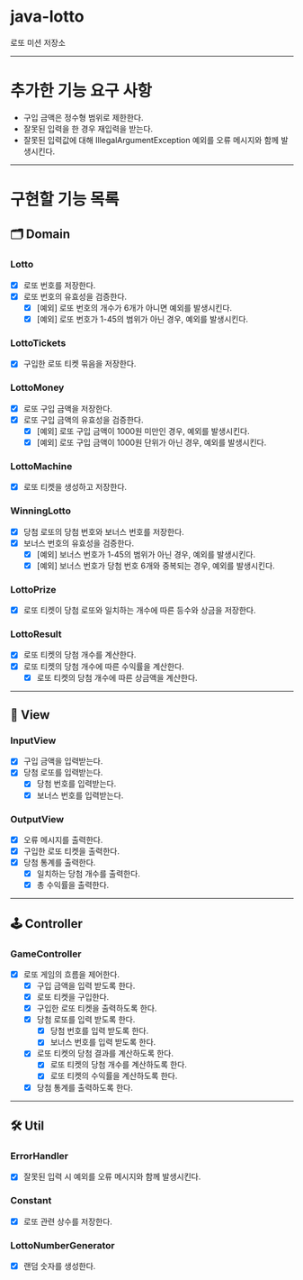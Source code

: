 # java-lotto

로또 미션 저장소

---

# 추가한 기능 요구 사항
- 구입 금액은 정수형 범위로 제한한다.
- 잘못된 입력을 한 경우 재입력을 받는다.
 - 잘못된 입력값에 대해 IllegalArgumentException 예외를 오류 메시지와 함께 발생시킨다.

---

# 구현할 기능 목록

## 🗂️ Domain

### Lotto
- [x] 로또 번호를 저장한다.
- [x] 로또 번호의 유효성을 검증한다.
  - [x] [예외] 로또 번호의 개수가 6개가 아니면 예외를 발생시킨다.
  - [x] [예외] 로또 번호가 1-45의 범위가 아닌 경우, 예외를 발생시킨다.

### LottoTickets
- [x] 구입한 로또 티켓 묶음을 저장한다.

### LottoMoney
- [x] 로또 구입 금액을 저장한다.
- [x] 로또 구입 금액의 유효성을 검증한다.
  - [x] [예외] 로또 구입 금액이 1000원 미만인 경우, 예외를 발생시킨다.
  - [x] [예외] 로또 구입 금액이 1000원 단위가 아닌 경우, 예외를 발생시킨다.

### LottoMachine
- [x] 로또 티켓을 생성하고 저장한다.

### WinningLotto
- [x] 당첨 로또의 당첨 번호와 보너스 번호를 저장한다.
- [x] 보너스 번호의 유효성을 검증한다.
  - [x] [예외] 보너스 번호가 1-45의 범위가 아닌 경우, 예외를 발생시킨다.
  - [x] [예외] 보너스 번호가 당첨 번호 6개와 중복되는 경우, 예외를 발생시킨다.

### LottoPrize
- [x] 로또 티켓이 당첨 로또와 일치하는 개수에 따른 등수와 상금을 저장한다.

### LottoResult
- [x] 로또 티켓의 당첨 개수를 계산한다.
- [x] 로또 티켓의 당첨 개수에 따른 수익률을 계산한다.
  - [x] 로또 티켓의 당첨 개수에 따른 상금액을 계산한다.

---

## 👀 View

### InputView
- [x] 구입 금액을 입력받는다.
- [x] 당첨 로또를 입력받는다.
  - [x] 당첨 번호를 입력받는다.
  - [x] 보너스 번호를 입력받는다.

### OutputView
- [x] 오류 메시지를 출력한다.
- [x] 구입한 로또 티켓을 출력한다.
- [x] 당첨 통계를 출력한다.
  - [x] 일치하는 당첨 개수를 출력한다.
  - [x] 총 수익률을 출력한다.

---

## 🕹️ Controller

### GameController
- [x] 로또 게임의 흐름을 제어한다.
  - [x] 구입 금액을 입력 받도록 한다.
  - [x] 로또 티켓을 구입한다.
  - [x] 구입한 로또 티켓을 출력하도록 한다.
  - [x] 당첨 로또를 입력 받도록 한다.
    - [x] 당첨 번호를 입력 받도록 한다.
    - [x] 보너스 번호를 입력 받도록 한다.
  - [x] 로또 티켓의 당첨 결과를 계산하도록 한다.
    - [x] 로또 티켓의 당첨 개수를 계산하도록 한다.
    - [x] 로또 티켓의 수익률을 계산하도록 한다.
  - [x] 당첨 통계를 출력하도록 한다.

---
## 🛠 Util

### ErrorHandler
- [x] 잘못된 입력 시 예외를 오류 메시지와 함께 발생시킨다.

### Constant
- [x] 로또 관련 상수를 저장한다.

### LottoNumberGenerator
- [x] 랜덤 숫자를 생성한다.
